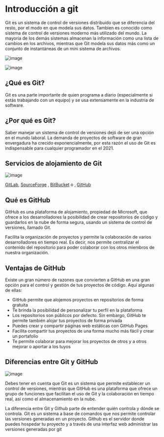 # Introducción a git

Git es un sistema de control de versiones distribuido que se diferencia del resto, por el modo en que modela sus datos. Tambien es conocido como
sistema de control de versiones moderno más utilizado del mundo.  La mayoría de los demás sistemas almacenan la información como una lista de cambios en los archivos, mientras que Git modela sus datos más como un
conjunto de instantáneas de un mini sistema de archivos.<br>

![image](https://user-images.githubusercontent.com/30872921/132282617-149d1590-0310-4d34-82e2-5e6c83780673.png)


![image](https://user-images.githubusercontent.com/30872921/132283709-cf803116-33a6-40cf-bae0-c5ac11a2883f.png)

## ¿Qué es Git?
Git es una parte importante de quien programa a diario (especialmente si estás trabajando con un equipo) y se usa extensamente en la industria de software.

## ¿Por qué es Git?
Saber manejar un sistema de control de versiones dejó de ser una opción en el mundo laboral. La demanda de proyectos de software de gran envergadura ha crecido exponencialmente, por esta razón el uso de Git es indispensable para cualquier programador en el 2021. 

## Servicios de alojamiento de Git
![image](https://user-images.githubusercontent.com/30872921/134777001-cd42931d-fe08-467f-bab0-f66d21ebbd56.png)

[GitLab](https://about.gitlab.com/), [SourceForge](https://sourceforge.net/) , [BitBucket](https://bitbucket.org/) o , [GitHub](https://github.com/)

## Qué es GitHub
GitHub es una plataforma de alojamiento, propiedad de Microsoft, que ofrece a los desarrolladores la posibilidad de crear repositorios de código y guardarlos en la nube de forma segura, usando un sistema de control de versiones, llamado Git.

Facilita la organización de proyectos y permite la colaboración de varios desarrolladores en tiempo real. Es decir, nos permite centralizar el contenido del repositorio para poder colaborar con los otros miembros de nuestra organización.

## Ventajas de GitHub
Existe un gran número de razones que convierten a GitHub en una gran opción para el control y gestión de tus proyectos de código. Aquí algunas de ellas:
- GitHub permite que alojemos proyectos en repositorios de forma gratuita
- Te brinda la posibilidad de personalizar tu perfil en la plataforma
- Los repositorios son públicos por defecto. Sin embargo, GitHub te permite también alojar tus proyectos de forma privada
- Puedes crear y compartir páginas web estáticas con GitHub Pages
- Facilita compartir tus proyectos de una forma mucho más fácil y crear un portafolio
- Te permite colaborar para mejorar los proyectos de otros y a otros mejorar o aportar a los tuyos

## Diferencias entre Git y GitHub
![image](https://user-images.githubusercontent.com/30872921/134777007-e1fa9277-01ca-42cb-adb9-778f2e4060be.png)

Debes tener en cuenta que Git es un sistema que permite establecer un control de versiones, mientras que GitHub es una plataforma que ofrece un grupo de funciones que facilitan el uso de Git y la colaboración en tiempo real, así como el almacenamiento en la nube.

La diferencia entre Git y Github parte de entender quién controla y dónde se controla.
Git es un sistema a base de comandos que nos permite controlar las versiones generadas en un proyecto.
Github es el servidor donde puedes hospedar tu proyecto y a través de una interfaz web administrar las versiones generadas por git


